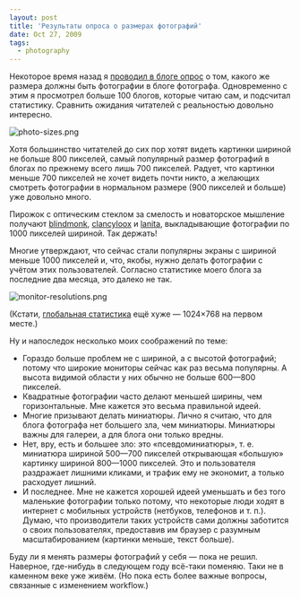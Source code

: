 ```yaml
---
layout: post
title: 'Результаты опроса о размерах фотографий'
date: Oct 27, 2009
tags:
  - photography
---
```


Некоторое время назад я [проводил в блоге опрос](http://birdwatcher.ru/blog/3967/ "Какого размера должны быть фотографии в блоге?") о том, какого же размера должны быть фотографии в блоге фотографа. Одновременно с этим я просмотрел больше 100 блогов, которые читаю сам, и подсчитал статистику. Сравнить ожидания читателей с реальностью довольно интересно.

![photo-sizes.png](upload://photo-sizes.png)

<!--more-->

Хотя большинство читателей до сих пор хотят видеть картинки шириной не больше 800 пикселей, самый популярный размер фотографий в блогах по прежнему всего лишь 700 пикселей. Радует, что картинки меньше 700 пикселей не хочет видеть почти никто, а желающих смотреть фотографии в нормальном размере (900 пикселей и больше) уже довольно много.

Пирожок с оптическим стеклом за смелость и новаторское мышление получают [blindmonk](http://blindmonk.livejournal.com/), [clancyloox](http://clancyloox.livejournal.com/) и [lanita](http://lanita.livejournal.com/), выкладывающие фотографии по 1000 пикселей шириной. Так держать!

Многие утверждают, что сейчас стали популярны экраны с шириной меньше 1000 пикселей и, что, якобы, нужно делать фотографии с учётом этих пользователей. Согласно статистике моего блога за последние два месяца, это далеко не так.

![monitor-resolutions.png](upload://monitor-resolutions.png)

(Кстати, [глобальная статистика](http://trends.spylog.ru/global-statistic-resolution/ "Экранные разрешения — SpyLOG Тренды") ещё хуже — 1024×768 на первом месте.)

Ну и напоследок несколько моих соображений по теме:

- Гораздо больше проблем не с шириной, а с высотой фотографий; потому что широкие мониторы сейчас как раз весьма популярны. А высота видимой области у них обычно не больше 600—800 пикселей.
- Квадратные фотографии часто делают меньшей ширины, чем горизонтальные. Мне кажется это весьма правильной идеей.
- Многие призывают делать миниатюры. Лично я считаю, что для блога фотографа нет большего зла, чем миниатюры. Миниатюры важны для галереи, а для блога они только вредны.
- Нет, вру, есть и большее зло: это «псевдоминиатюры», т. е. миниатюра шириной 500—700 пикселей открывающая «большую» картинку шириной 800—1000 пикселей. Это и пользователя раздражает лишними кликами, и трафик ему не экономит, а только расходует лишний.
- И последнее. Мне не кажется хорошей идеей уменьшать и без того маленькие фотографии только потому, что некоторые люди ходят в интернет с мобильных устройств (нетбуков, телефонов и т. п.). Думаю, что производители таких устройств сами должны заботится о своих пользователях, предоставив им браузер с разумным масштабированием (картинки меньше, текст больше).

Буду ли я менять размеры фотографий у себя — пока не решил. Наверное, где-нибудь в следующем году всё-таки поменяю. Таки не в каменном веке уже живём. (Но пока есть более важные вопросы, связанные с изменением workflow.)
